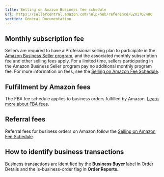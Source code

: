```yaml
---
title: Selling on Amazon Business fee schedule
url: https://sellercentral.amazon.com/help/hub/reference/G201762480
section: General Documentation
---
```


##  Monthly subscription fee

Sellers are required to have a Professional selling plan to participate in the
[Amazon Business Seller program](/gp/help/201542150), and the associated
monthly subscription fee and other selling fees apply. For a limited time,
sellers participating in the Amazon Business Seller program pay no additional
monthly program fee. For more information on fees, see the [Selling on Amazon
Fee Schedule](/gp/help/200336920).

##  Fulfillment by Amazon fees

The FBA fee schedule applies to business orders fulfilled by Amazon. [Learn
more about FBA fees](/gp/help/201074400).

##  Referral fees

Referral fees for business orders on Amazon follow the [Selling on Amazon Fee
Schedule](/gp/help/G200336920).

##  How to identify business transactions

Business transactions are identified by the **Business Buyer** label in Order
Details and the is-business-order flag in **Order Reports**.

